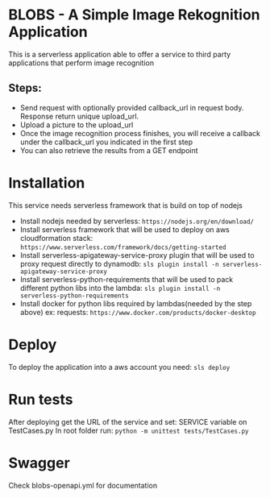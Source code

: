 # BLOBS - A Simple Image Rekognition Application
This is a serverless application able to offer a service to third party applications that perform image recognition

## Steps:
* Send request with optionally provided callback_url in request body. Response return unique upload_url.
* Upload a picture to the upload_url
* Once the image recognition process finishes, you will receive a callback under the callback_url you indicated in the first step
* You can also retrieve the results from a GET endpoint

# Installation
This service needs serverless framework that is build on top of nodejs 
* Install nodejs needed by serverless: `https://nodejs.org/en/download/`
* Install serverless framework that will be used to deploy on aws cloudformation stack: `https://www.serverless.com/framework/docs/getting-started`
* Install serverless-apigateway-service-proxy plugin that will be used to proxy request directly to dynamodb: `sls plugin install -n serverless-apigateway-service-proxy`
* Install serverless-python-requirements that will be used to pack different python libs into the lambda: `sls plugin install -n serverless-python-requirements`
* Install docker for python libs required by lambdas(needed by the step above) ex: requests: `https://www.docker.com/products/docker-desktop`


# Deploy
To deploy the application into a aws account you need: `sls deploy`

# Run tests
After deploying get the URL of the service and set: SERVICE variable on TestCases.py 
In root folder run: `python -m unittest tests/TestCases.py`

# Swagger 
Check blobs-openapi.yml for documentation